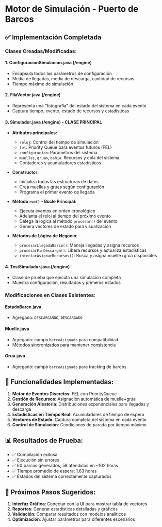 # Motor de Simulación - Puerto de Barcos

## ✅ Implementación Completada

### Clases Creadas/Modificadas:

#### 1. **ConfiguracionSimulacion.java** (/engine)
- Encapsula todos los parámetros de configuración
- Media de llegadas, media de descarga, cantidad de recursos
- Tiempo máximo de simulación

#### 2. **FilaVector.java** (/engine)
- Representa una "fotografía" del estado del sistema en cada evento
- Captura tiempo, evento, estado de recursos y estadísticas

#### 3. **Simulador.java** (/engine) - CLASE PRINCIPAL
- **Atributos principales:**
  - `reloj`: Control del tiempo de simulación
  - `fel`: Priority Queue para eventos futuros (FEL)
  - `configuracion`: Parámetros del sistema
  - `muelles`, `gruas`, `bahia`: Recursos y cola del sistema
  - Contadores y acumuladores estadísticos

- **Constructor:**
  - Inicializa todas las estructuras de datos
  - Crea muelles y grúas según configuración
  - Programa el primer evento de llegada

- **Método `run()` - Bucle Principal:**
  - Ejecuta eventos en orden cronológico
  - Adelanta el reloj al tiempo del próximo evento
  - Delega la lógica al método `procesar()` del evento
  - Genera vectores de estado para visualización

- **Métodos de Lógica de Negocio:**
  - `procesarLlegadaBarco()`: Maneja llegadas y asigna recursos
  - `procesarFinDescarga()`: Libera recursos y actualiza estadísticas
  - `intentarAsignarRecursos()`: Busca y asigna muelle+grúa disponibles

#### 4. **TestSimulador.java** (/engine)
- Clase de prueba que ejecuta una simulación completa
- Muestra configuración, resultados y primeros estados

### Modificaciones en Clases Existentes:

#### **EstadoBarco.java**
- Agregado: `DESCARGANDO`, `DESCARGADO`

#### **Muelle.java** 
- Agregado: campo `barcoAsignado` para compatibilidad
- Métodos sincronizados para mantener consistencia

#### **Grua.java**
- Agregado: campo `barcoAsignado` para tracking de barcos

## 🚀 Funcionalidades Implementadas:

1. **Motor de Eventos Discretos**: FEL con PriorityQueue
2. **Gestión de Recursos**: Asignación automática de muelle+grúa
3. **Generación Aleatoria**: Distribuciones exponenciales para llegadas y descarga
4. **Estadísticas en Tiempo Real**: Acumuladores de tiempo de espera
5. **Vectores de Estado**: Captura completa del sistema en cada evento
6. **Control de Simulación**: Condiciones de parada por tiempo máximo

## 📊 Resultados de Prueba:

- ✅ Compilación exitosa
- ✅ Ejecución sin errores
- ✅ 60 barcos generados, 58 atendidos en ~102 horas
- ✅ Tiempo promedio de espera: 1.63 horas
- ✅ Estados del sistema correctamente capturados

## 🎯 Próximos Pasos Sugeridos:

1. **Interfaz Gráfica**: Conectar con la UI para mostrar tabla de vectores
2. **Reportes**: Generar estadísticas detalladas y gráficos
3. **Validación**: Comparar resultados con modelos analíticos
4. **Optimización**: Ajustar parámetros para diferentes escenarios
